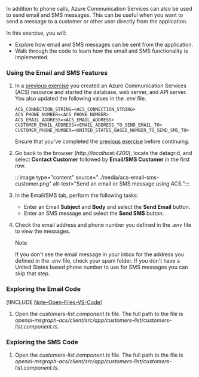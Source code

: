 <!-- markdownlint-disable MD041 -->

In addition to phone calls, Azure Communication Services can also be used to send email and SMS messages. This can be useful when you want to send a message to a customer or other user directly from the application.

In this exercise, you will:
- Explore how email and SMS messages can be sent from the application.
- Walk through the code to learn how the email and SMS functionality is implemented.

### Using the Email and SMS Features

1. In a [previous exercise](/microsoft-cloud/dev/tutorials/openai-msgraph-acs/?tutorial-step=5) you created an Azure Communication Services (ACS) resource and started the database, web server, and API server. You also updated the following values in the *.env* file.

    ```
    ACS_CONNECTION_STRING=<ACS_CONNECTION_STRING>
    ACS_PHONE_NUMBER=<ACS_PHONE_NUMBER>
    ACS_EMAIL_ADDRESS=<ACS_EMAIL_ADDRESS>
    CUSTOMER_EMAIL_ADDRESS=<EMAIL_ADDRESS_TO_SEND_EMAIL_TO>
    CUSTOMER_PHONE_NUMBER=<UNITED_STATES_BASED_NUMBER_TO_SEND_SMS_TO>
    ```

    Ensure that you've completed the [previous exercise](/microsoft-cloud/dev/tutorials/openai-msgraph-acs/?tutorial-step=5) before continuing.

1. Go back to the browser (*http://localhost:4200*), locate the datagrid, and select **Contact Customer** followed by **Email/SMS Customer** in the first row.

    :::image type="content" source="../media/acs-email-sms-customer.png" alt-text="Send an email or SMS message using ACS.":::

1. In the Email/SMS tab, perform the following tasks:

    - Enter an Email **Subject** and **Body** and select the **Send Email** button.
    - Enter an SMS message and select the **Send SMS** button.

1. Check the email address and phone number you defined in the *.env* file to view the messages. 

    > [!NOTE]
    > If you don't see the email message in your inbox for the address you defined in the *.env* file, check your spam folder. If you don't have a United States based phone number to use for SMS messages you can skip that step.

### Exploring the Email Code

[!INCLUDE [Note-Open-Files-VS-Code](./tip-open-files-vs-code.md)]

1. Open the *customers-list.component.ts* file. The full path to the file is *openai-msgraph-acs/client/src/app/customers-list/customers-list.component.ts*.

### Exploring the SMS Code

1. Open the *customers-list.component.ts* file. The full path to the file is *openai-msgraph-acs/client/src/app/customers-list/customers-list.component.ts*.


